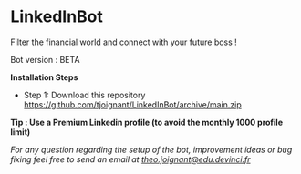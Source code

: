 # LinkedInBot
Filter the financial world and connect with your future boss !


Bot version : BETA


**Installation Steps**
  - Step 1: Download this repository https://github.com/tjoignant/LinkedInBot/archive/main.zip

**Tip : Use a Premium Linkedin profile (to avoid the monthly 1000 profile limit)**

*For any question regarding the setup of the bot, improvement ideas or bug fixing feel free to send an email at theo.joignant@edu.devinci.fr*
